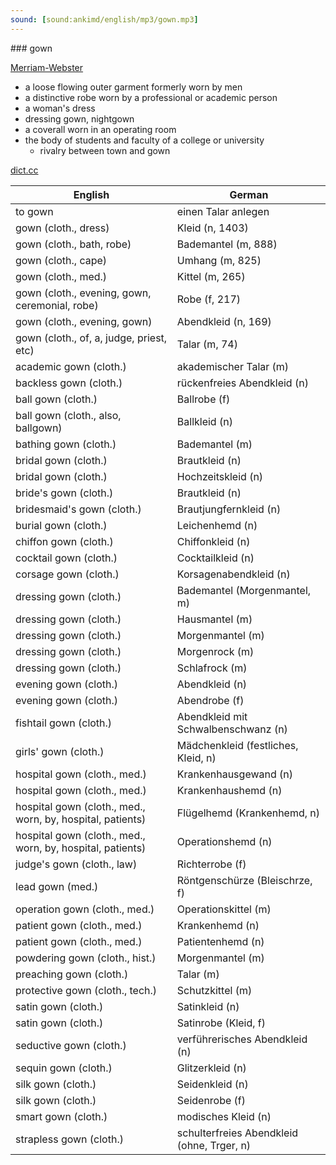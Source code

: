 ```yaml
---
sound: [sound:ankimd/english/mp3/gown.mp3]
---
```


\### gown

[Merriam-Webster](https://www.merriam-webster.com/dictionary/gown)

- a loose flowing outer garment formerly worn by men
- a distinctive robe worn by a professional or academic person
- a woman's dress
- dressing gown, nightgown
- a coverall worn in an operating room
- the body of students and faculty of a college or university
    - rivalry between town and gown

[dict.cc](https://www.dict.cc/gown)

| English        | German       |
| -------------- | ------------ |
| to gown | einen Talar anlegen |
| gown (cloth., dress) | Kleid (n, 1403) |
| gown (cloth., bath, robe) | Bademantel (m, 888) |
| gown (cloth., cape) | Umhang (m, 825) |
| gown (cloth., med.) | Kittel (m, 265) |
| gown (cloth., evening, gown, ceremonial, robe) | Robe (f, 217) |
| gown (cloth., evening, gown) | Abendkleid (n, 169) |
| gown (cloth., of, a, judge, priest, etc) | Talar (m, 74) |
| academic gown (cloth.) | akademischer Talar (m) |
| backless gown (cloth.) | rückenfreies Abendkleid (n) |
| ball gown (cloth.) | Ballrobe (f) |
| ball gown (cloth., also, ballgown) | Ballkleid (n) |
| bathing gown (cloth.) | Bademantel (m) |
| bridal gown (cloth.) | Brautkleid (n) |
| bridal gown (cloth.) | Hochzeitskleid (n) |
| bride's gown (cloth.) | Brautkleid (n) |
| bridesmaid's gown (cloth.) | Brautjungfernkleid (n) |
| burial gown (cloth.) | Leichenhemd (n) |
| chiffon gown (cloth.) | Chiffonkleid (n) |
| cocktail gown (cloth.) | Cocktailkleid (n) |
| corsage gown (cloth.) | Korsagenabendkleid (n) |
| dressing gown (cloth.) | Bademantel (Morgenmantel, m) |
| dressing gown (cloth.) | Hausmantel (m) |
| dressing gown (cloth.) | Morgenmantel (m) |
| dressing gown (cloth.) | Morgenrock (m) |
| dressing gown (cloth.) | Schlafrock (m) |
| evening gown (cloth.) | Abendkleid (n) |
| evening gown (cloth.) | Abendrobe (f) |
| fishtail gown (cloth.) | Abendkleid mit Schwalbenschwanz (n) |
| girls' gown (cloth.) | Mädchenkleid (festliches, Kleid, n) |
| hospital gown (cloth., med.) | Krankenhausgewand (n) |
| hospital gown (cloth., med.) | Krankenhaushemd (n) |
| hospital gown (cloth., med., worn, by, hospital, patients) | Flügelhemd (Krankenhemd, n) |
| hospital gown (cloth., med., worn, by, hospital, patients) | Operationshemd (n) |
| judge's gown (cloth., law) | Richterrobe (f) |
| lead gown (med.) | Röntgenschürze (Bleischrze, f) |
| operation gown (cloth., med.) | Operationskittel (m) |
| patient gown (cloth., med.) | Krankenhemd (n) |
| patient gown (cloth., med.) | Patientenhemd (n) |
| powdering gown (cloth., hist.) | Morgenmantel (m) |
| preaching gown (cloth.) | Talar (m) |
| protective gown (cloth., tech.) | Schutzkittel (m) |
| satin gown (cloth.) | Satinkleid (n) |
| satin gown (cloth.) | Satinrobe (Kleid, f) |
| seductive gown (cloth.) | verführerisches Abendkleid (n) |
| sequin gown (cloth.) | Glitzerkleid (n) |
| silk gown (cloth.) | Seidenkleid (n) |
| silk gown (cloth.) | Seidenrobe (f) |
| smart gown (cloth.) | modisches Kleid (n) |
| strapless gown (cloth.) | schulterfreies Abendkleid (ohne, Trger, n) |
